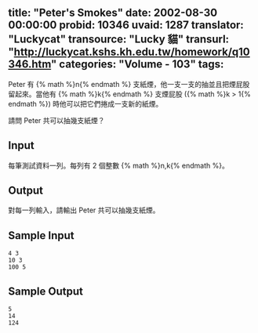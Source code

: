title: "Peter's Smokes"
date: 2002-08-30 00:00:00
probid: 10346
uvaid: 1287
translator: "Luckycat"
transource: "Lucky 貓"
transurl: "http://luckycat.kshs.kh.edu.tw/homework/q10346.htm"
categories: "Volume - 103"
tags:
---

Peter 有 {% math %}n{% endmath %} 支紙煙，他一支一支的抽並且把煙屁股留起來。當他有 {% math %}k{% endmath %} 支煙屁股 ({% math %}k > 1{% endmath %}) 時他可以把它們捲成一支新的紙煙。

請問 Peter 共可以抽幾支紙煙？

## Input ##

每筆測試資料一列。每列有 2 個整數 {% math %}n,k{% endmath %}。

## Output ##

對每一列輸入，請輸出 Peter 共可以抽幾支紙煙。

## Sample Input ##

	4 3
	10 3
	100 5

## Sample Output ##

	5
	14
	124